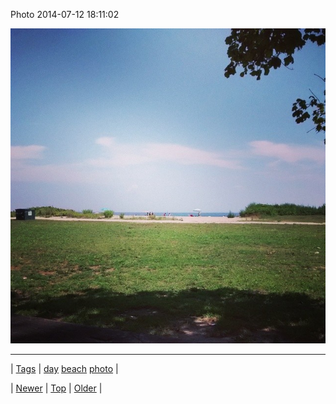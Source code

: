 <!--
title: Photo 2014-07-12 18
date: 2020-06-28T15:27:00.346Z
tags: day, beach, photo
-->


Photo 2014-07-12 18:11:02

![](91565520994-0.jpg)

<!--BOTTOM-POST-NAVIGATION-->
---

| [Tags](tags.md) | [day](tag-day.md) [beach](tag-beach.md) [photo](tag-photo.md) |

| [Newer](91552053218.md) | [Top](index.md) | [Older](91569404833.md) |